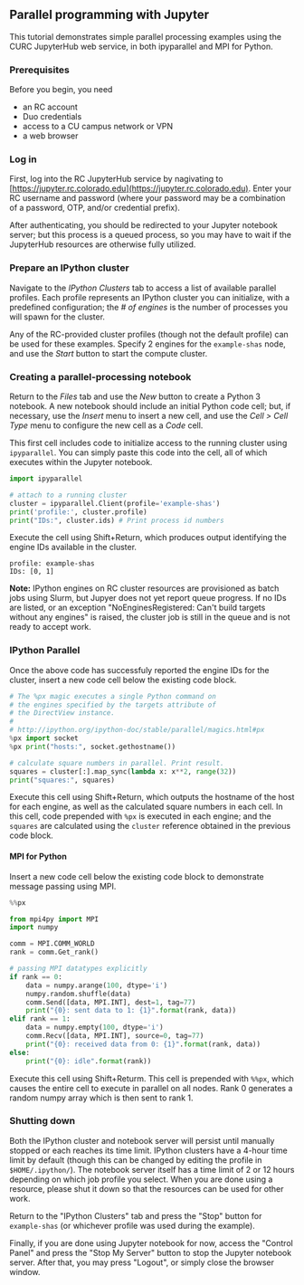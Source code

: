 ## Parallel programming with Jupyter

This tutorial demonstrates simple parallel processing examples using
the CURC JupyterHub web service, in both ipyparallel and MPI for
Python.

### Prerequisites

Before you begin, you need

* an RC account
* Duo credentials
* access to a CU campus network or VPN
* a web browser

### Log in

First, log into the RC JupyterHub service by nagivating to
[https://jupyter.rc.colorado.edu](https://jupyter.rc.colorado.edu). Enter your RC username and password
(where your password may be a combination of a password, OTP, and/or
credential prefix).

After authenticating, you should be redirected to your Jupyter
notebook server; but this process is a queued process, so you may have
to wait if the JupyterHub resources are otherwise fully utilized.

### Prepare an IPython cluster

Navigate to the _IPython Clusters_ tab to access a list of available
parallel profiles. Each profile represents an IPython cluster you can
initialize, with a predefined configuration; the _# of engines_ is the
number of processes you will spawn for the cluster.

Any of the RC-provided cluster profiles (though not the default
profile) can be used for these examples. Specify 2 engines for the
`example-shas` node, and use the _Start_ button to start the compute
cluster.

### Creating a parallel-processing notebook

Return to the _Files_ tab and use the _New_ button to create a Python
3 notebook. A new notebook should include an initial Python code cell;
but, if necessary, use the _Insert_ menu to insert a new cell, and use
the _Cell > Cell Type_ menu to configure the new cell as a _Code_
cell.

This first cell includes code to initialize access to the running
cluster using `ipyparallel`. You can simply paste this code into the
cell, all of which executes within the Jupyter notebook.

```python
import ipyparallel

# attach to a running cluster
cluster = ipyparallel.Client(profile='example-shas')
print('profile:', cluster.profile)
print("IDs:", cluster.ids) # Print process id numbers
```

Execute the cell using Shift+Return, which produces output identifying
the engine IDs available in the cluster.

```
profile: example-shas
IDs: [0, 1]
```

**Note:** IPython engines on RC cluster resources are provisioned as
batch jobs using Slurm, but Jupyer does not yet report queue
progress. If no IDs are listed, or an exception "NoEnginesRegistered:
Can't build targets without any engines" is raised, the cluster job is
still in the queue and is not ready to accept work.

### IPython Parallel

Once the above code has successfuly reported the engine IDs for the
cluster, insert a new code cell below the existing code block.

```python
# The %px magic executes a single Python command on
# the engines specified by the targets attribute of
# the DirectView instance.
#
# http://ipython.org/ipython-doc/stable/parallel/magics.html#px
%px import socket
%px print("hosts:", socket.gethostname())

# calculate square numbers in parallel. Print result.
squares = cluster[:].map_sync(lambda x: x**2, range(32))
print("squares:", squares)
```

Execute this cell using Shift+Return, which outputs the hostname of
the host for each engine, as well as the calculated square numbers in
each cell. In this cell, code prepended with `%px` is executed in each
engine; and the `squares` are calculated using the `cluster` reference
obtained in the previous code block.

#### MPI for Python

Insert a new code cell below the existing code block to demonstrate
message passing using MPI.

```python
%%px

from mpi4py import MPI
import numpy

comm = MPI.COMM_WORLD
rank = comm.Get_rank()

# passing MPI datatypes explicitly
if rank == 0:
    data = numpy.arange(100, dtype='i')
    numpy.random.shuffle(data)
    comm.Send([data, MPI.INT], dest=1, tag=77)
    print("{0}: sent data to 1: {1}".format(rank, data))
elif rank == 1:
    data = numpy.empty(100, dtype='i')
    comm.Recv([data, MPI.INT], source=0, tag=77)
    print("{0}: received data from 0: {1}".format(rank, data))
else:
    print("{0}: idle".format(rank))
```

Execute this cell using Shift+Returm. This cell is prepended with
`%%px`, which causes the entire cell to execute in parallel on all
nodes. Rank 0 generates a random numpy array which is then sent to
rank 1.

### Shutting down

Both the IPython cluster and notebook server will persist until
manually stopped or each reaches its time limit. IPython clusters have
a 4-hour time limit by default (though this can be changed by editing
the profile in `$HOME/.ipython/`). The notebook server itself has a
time limit of 2 or 12 hours depending on which job profile you select. 
When you are done using a resource, please shut
it down so that the resources can be used for other work.

Return to the "IPython Clusters" tab and press the "Stop" button for
`example-shas` (or whichever profile was used during the example).

Finally, if you are done using Jupyter notebook for now, access the
"Control Panel" and press the "Stop My Server" button to stop the
Jupyter notebook server. After that, you may press "Logout", or simply
close the browser window.
